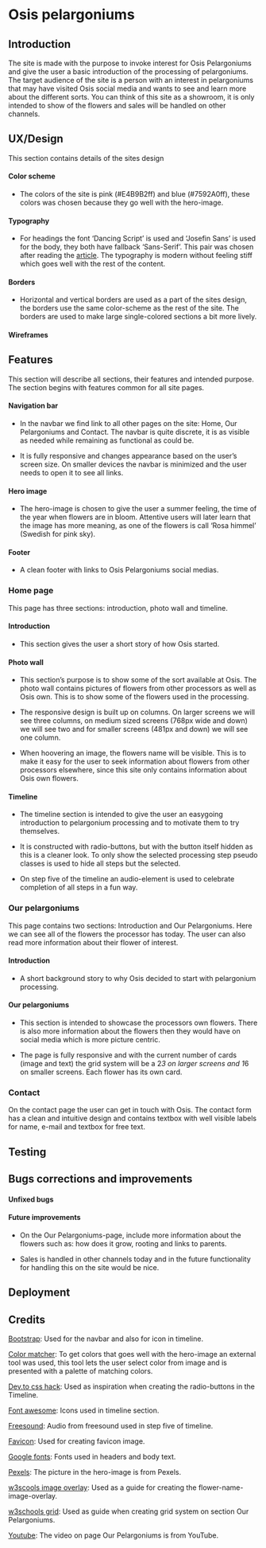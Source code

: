 # Osis pelargoniums
## Introduction
The site is made with the purpose to invoke interest for Osis Pelargoniums and give the user a basic introduction of the processing of pelargoniums. The target audience of the site is a person with an interest in pelargoniums that may have visited Osis social media and wants to see and learn more about the different sorts. You can think of this site as a showroom, it is only intended to show of the flowers and sales will be handled on other channels.
## UX/Design
This section contains details of the sites design
#### Color scheme
- The colors of the site is pink (#E4B9B2ff) and blue (#7592A0ff), these colors was chosen because they go well with the hero-image.
#### Typography
- For headings the font ‘Dancing Script’ is used and ‘Josefin Sans’ is used for the body, they both have fallback ‘Sans-Serif’. This pair was chosen after reading the [article](https://govisually.com/blog/2020s-top-20-google-font-pairs-for-your-next-project/). The typography is modern without feeling stiff which goes well with the rest of the content.
#### Borders
- Horizontal and vertical borders are used as a part of the sites design, the borders use the same color-scheme as the rest of the site. The borders are used to make large single-colored sections a bit more lively.
#### Wireframes
## Features
This section will describe all sections, their features and intended purpose. The section begins with features common for all site pages.
#### Navigation bar
- In the navbar we find link to all other pages on the site: Home, Our Pelargoniums and Contact. The navbar is quite discrete, it is as visible as needed while remaining as functional as could be.

- It is fully responsive and changes appearance based on the user’s screen size. On smaller devices the navbar is minimized and the user needs to open it to see all links.
#### Hero image
- The hero-image is chosen to give the user a summer feeling, the time of the year when flowers are in bloom.  Attentive users will later learn that the image has more meaning, as one of the flowers is call ‘Rosa himmel’ (Swedish for pink sky).
#### Footer
- A clean footer with links to Osis Pelargoniums social medias.
### Home page
This page has three sections: introduction, photo wall and timeline.
#### Introduction
- This section gives the user a short story of how Osis started.
#### Photo wall
- This section’s purpose is to show some of the sort available at Osis. The photo wall contains pictures of flowers from other processors as well as Osis own. This is to show some of the flowers used in the processing.

- The responsive design is built up on columns. On larger screens we will see three columns, on medium sized screens (768px wide and down) we will see two and for smaller screens (481px and down) we will see one column.

- When hoovering an image, the flowers name will be visible. This is to make it easy for the user to seek information about flowers from other processors elsewhere, since this site only contains information about Osis own flowers.
#### Timeline
- The timeline section is intended to give the user an easygoing introduction to pelargonium processing and to motivate them to try themselves.

- It is constructed with radio-buttons, but with the button itself hidden as this is a cleaner look. To only show the selected processing step pseudo classes is used to hide all steps but the selected.

- On step five of the timeline an audio-element is used to celebrate completion of all steps in a fun way.
### Our pelargoniums
This page contains two sections: Introduction and Our Pelargoniums. Here we can see all of the flowers the processor has today. The user can also read more information about their flower of interest.
#### Introduction
- A short background story to why Osis decided to start with pelargonium processing.
#### Our pelargoniums
- This section is intended to showcase the processors own flowers. There is also more information about the flowers then they would have on social media which is more picture centric.

- The page is fully responsive and with the current number of cards (image and text) the grid system will be a 2*3 on larger screens and 1*6 on smaller screens. Each flower has its own card.
### Contact
On the contact page the user can get in touch with Osis. The contact form has a clean and intuitive design and contains textbox with well visible labels for name, e-mail and textbox for free text.
## Testing

## Bugs corrections and improvements
#### Unfixed bugs
#### Future improvements 
- On the Our Pelargoniums-page, include more information about the flowers such as: how does it grow, rooting and links to parents.

- Sales is handled in other channels today and in the future functionality for handling this on the site would be nice.
## Deployment
## Credits

[Bootstrap](https://getbootstrap.com/): Used for the navbar and also for icon in timeline.

[Color matcher](https://coolors.co/image-picker): To get colors that goes well with the hero-image an external tool was used, this tool lets the user select color from image and is presented with a palette of matching colors.

[Dev.to css hack](https://dev.to/devhammed/awesome-checkbox-and-radio-button-css-hacks-1b75): Used as inspiration when creating the radio-buttons in the Timeline.

[Font awesome](https://fontawesome.com/): Icons used in timeline section.

[Freesound](https://freesound.org/): Audio from freesound used in step five of timeline.

[Favicon](https://favicon.io/favicon-generator/): Used for creating favicon image.

[Google fonts](https://fonts.google.com/): Fonts used in headers and body text.

[Pexels](https://www.pexels.com/sv-se/): The picture in the hero-image is from Pexels.

[w3scools image overlay](https://www.w3schools.com/howto/howto_css_image_overlay_title.asp): Used as a guide for creating the flower-name-image-overlay.

[w3schools grid](https://www.w3schools.com/css/css_grid.asp): Used as guide when creating grid system on section Our Pelargoniums.

[Youtube](https://youtu.be/8K2auUWtN1U): The video on page Our Pelargoniums is from YouTube.






